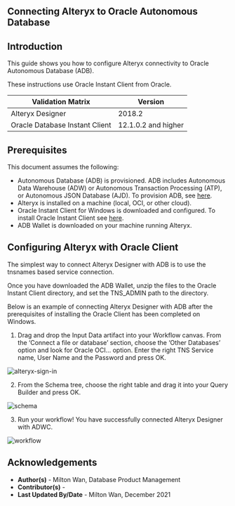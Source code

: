 ## **Connecting Alteryx to Oracle Autonomous Database**

## **Introduction**

This guide shows you how to configure Alteryx connectivity to Oracle Autonomous Database (ADB). 

These instructions use Oracle Instant Client from Oracle.


| Validation Matrix              | Version             |
| ------------------------------ | ------------------- |
| Alteryx Designer               | 2018.2              |
| Oracle Database Instant Client | 12.1.0.2 and higher |

## **Prerequisites**

This document assumes the following:

- Autonomous Database (ADB) is provisioned. ADB includes Autonomous Data Warehouse (ADW) or Autonomous Transaction Processing (ATP), or Autonomous JSON Database (AJD).  To provision ADB, see [here](https://docs.oracle.com/en/cloud/paas/autonomous-database/adbsa/autonomous-provision.html#GUID-0B230036-0A05-4CA3-AF9D-97A255AE0C08).
- Alteryx is installed on a machine (local, OCI, or other cloud).   
- Oracle Instant Client for Windows is downloaded and configured.  To install Oracle Instant Client see [here](https://www.oracle.com/database/technologies/instant-client/winx64-64-downloads.html).
- ADB Wallet is downloaded on your machine running Alteryx.

## **Configuring Alteryx with Oracle Client**

The simplest way to connect Alteryx Designer with ADB is to use the tnsnames based service connection. 

Once you have downloaded the ADB Wallet, unzip the files to the Oracle Instant Client directory, and set the TNS_ADMIN path to the directory. 

Below is an example of connecting Alteryx Designer with ADB after the prerequisites of installing the Oracle Client has been completed on Windows. 

1. Drag and drop the Input Data artifact into your Workflow canvas. From the ‘Connect a file or database’ section, choose the ‘Other Databases’ option and look for Oracle OCI… option. Enter the right TNS Service name, User Name and the Password and press OK. 

![alteryx-sign-in](./images/alteryx-sign-in.png)



2. From the Schema tree, choose the right table and drag it into your Query Builder and press OK.

![schema](./images/schema.png)

3. Run your workflow! You have successfully connected Alteryx Designer with ADWC. 

![workflow](./images/workflow.png)



## **Acknowledgements**

* **Author(s)** - Milton Wan, Database Product Management
* **Contributor(s)** - 
* **Last Updated By/Date** - Milton Wan, December 2021
